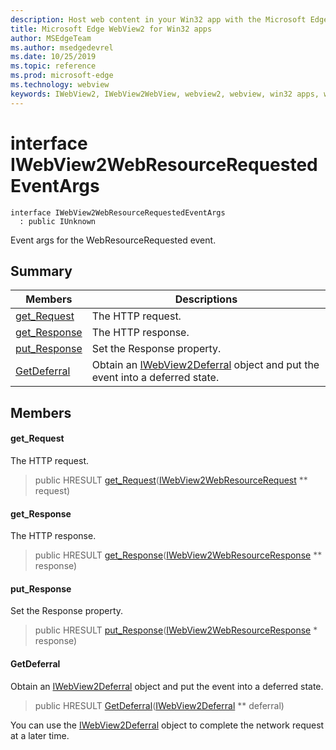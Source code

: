 ```yaml
---
description: Host web content in your Win32 app with the Microsoft Edge WebView2 control
title: Microsoft Edge WebView2 for Win32 apps
author: MSEdgeTeam
ms.author: msedgedevrel
ms.date: 10/25/2019
ms.topic: reference
ms.prod: microsoft-edge
ms.technology: webview
keywords: IWebView2, IWebView2WebView, webview2, webview, win32 apps, win32, edge
---
```


# interface IWebView2WebResourceRequestedEventArgs 

```
interface IWebView2WebResourceRequestedEventArgs
  : public IUnknown
```

Event args for the WebResourceRequested event.

## Summary

 Members                        | Descriptions
--------------------------------|---------------------------------------------
[get_Request](#get_request) | The HTTP request.
[get_Response](#get_response) | The HTTP response.
[put_Response](#put_response) | Set the Response property.
[GetDeferral](#getdeferral) | Obtain an [IWebView2Deferral](IWebView2Deferral.md#interface_i_web_view2_deferral) object and put the event into a deferred state.

## Members

#### get_Request 

The HTTP request.

> public HRESULT [get_Request](#interface_i_web_view2_web_resource_requested_event_args_1ad9eca76602af8853ee01d4e8d52f19da)([IWebView2WebResourceRequest](IWebView2WebResourceRequest.md#interface_i_web_view2_web_resource_request) ** request)

#### get_Response 

The HTTP response.

> public HRESULT [get_Response](#interface_i_web_view2_web_resource_requested_event_args_1a826565dee212b438b8be92ea8e14f8e9)([IWebView2WebResourceResponse](IWebView2WebResourceResponse.md#interface_i_web_view2_web_resource_response) ** response)

#### put_Response 

Set the Response property.

> public HRESULT [put_Response](#interface_i_web_view2_web_resource_requested_event_args_1a5df2fb8d4f7473897cfef1eb841dfcbf)([IWebView2WebResourceResponse](IWebView2WebResourceResponse.md#interface_i_web_view2_web_resource_response) * response)

#### GetDeferral 

Obtain an [IWebView2Deferral](IWebView2Deferral.md#interface_i_web_view2_deferral) object and put the event into a deferred state.

> public HRESULT [GetDeferral](#interface_i_web_view2_web_resource_requested_event_args_1a443caf53deaabd61ace4406ac2068c00)([IWebView2Deferral](IWebView2Deferral.md#interface_i_web_view2_deferral) ** deferral)

You can use the [IWebView2Deferral](IWebView2Deferral.md#interface_i_web_view2_deferral) object to complete the network request at a later time.

